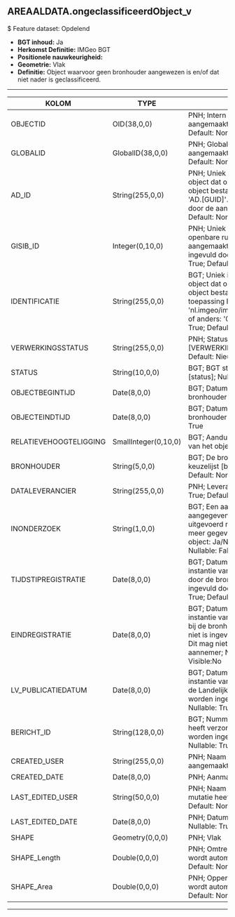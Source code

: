 ## AREAALDATA.ongeclassificeerdObject_v

$ Feature dataset: Opdelend

* __BGT inhoud:__ Ja
* __Herkomst Definitie:__ IMGeo BGT
* __Positionele nauwkeurigheid:__ 
* __Geometrie:__ Vlak
* __Definitie:__ Object waarvoor geen bronhouder aangewezen is en/of dat niet nader is geclassificeerd.


***

|KOLOM                               |TYPE            	         |DEFINITIE|
|------                            	 |----          	         |-----    |
|OBJECTID                            |OID(38,0,0)                |PNH; Intern ArcGIS Identificatienummer, aangemaakt door ArcGIS; Nullable: False; Default: None|
|GLOBALID                            |GlobalID(38,0,0)           |PNH; Global Unique Identifier,  aangemaakt door ArcGIS; Nullable: False; Default: None|
|AD_ID                               |String(255,0,0)            |PNH; Uniek identificatienummer voor het object dat onveranderlijk is zolang het object bestaat in Areaaldata: in format 'AD.[GUID]'. Dit moet worden ingevuld door de aannemer; Nullable: False; Default: None|
|GISIB_ID                            |Integer(0,10,0)            |PNH; Uniek Identificatienummer beheer openbare ruimte (GISIB), wordt aangemaakt in GISIB en mag niet worden ingevuld door de aannemer; Nullable: True; Default: None|
|IDENTIFICATIE                       |String(255,0,0)            |BGT; Uniek identificatienummer voor het object dat onveranderlijk is zolang het object bestaat: bevat indien van toepassing BGT/IMKL ID in format 'nl.imgeo/imkl.bronhouderscode.LokaalID' of anders: '00000'.LokaalID; Nullable: True; Default: None|
|VERWERKINGSSTATUS                   |String(255,0,0)            |PNH; Status van de gegevens; keuzelijst [VERWERKINGSSTATUS]; Nullable: False; Default: Nieuw|
|STATUS                              |String(10,0,0)             |BGT; BGT status van het object; keuzelijst [status]; Nullable: False; Default: bestaand|
|OBJECTBEGINTIJD                     |Date(8,0,0)                |BGT; Datum waarop het object bij de bronhouder is ontstaan; Nullable: False|
|OBJECTEINDTIJD                      |Date(8,0,0)                |BGT; Datum waarop het object bij de bronhouder niet meer geldig is; Nullable: True|
|RELATIEVEHOOGTELIGGING              |SmallInteger(0,10,0)       |BGT; Aanduiding voor de relatieve hoogte van het object; Nullable: False; Default: 0|
|BRONHOUDER                          |String(5,0,0)              |BGT; De bronhoudercode van het object; keuzelijst [bronhouder]; Nullable: False; Default: None|
|DATALEVERANCIER                     |String(255,0,0)            |PNH; Leverancier van de data; Nullable: True; Default: None|
|INONDERZOEK                         |String(1,0,0)              |BGT; Een aanduiding waarmee wordt aangegeven dat een onderzoek wordt uitgevoerd naar de juistheid van een of meer gegevens van het betreffende object: Ja/Nee; keuzelijst [jaNee]; Nullable: False; Default: N; Visible:No|
|TIJDSTIPREGISTRATIE                 |Date(8,0,0)                |BGT; Datum en tijdstip waarop deze instantie van het object is opgenomen door de bronhouder. Dit mag niet worden ingevuld door de aannemer; Nullable: True; Default: None; Visible:No|
|EINDREGISTRATIE                     |Date(8,0,0)                |BGT; Datum en tijdstip waarop deze instantie van het object niet meer geldig is bij de bronhouder. Wanneer deze waarde niet is ingevuld is de instantie nog geldig. Dit mag niet worden ingevuld door de aannemer; Nullable: True; Default: None; Visible:No|
|LV_PUBLICATIEDATUM                  |Date(8,0,0)                |BGT; Datum en tijdstip waarop deze instantie van het object is opgenomen in de Landelijke Voorziening. Dit mag niet worden ingevuld door de aannemer; Nullable: True; Default: None; Visible:No|
|BERICHT_ID                          |String(128,0,0)            |BGT; Nummer van het bericht dat PNH heeft verzonden naar LV. Dit mag niet worden ingevuld door de aannemer. Nullable: True; Default: None; Visible:No|
|CREATED_USER                        |String(255,0,0)            |PNH; Naam van gebruiker die de rij heeft aangemaakt; Nullable: True; Default: None|
|CREATED_DATE                        |Date(8,0,0)                |PNH; Aanmaakdatum; Nullable: True|
|LAST_EDITED_USER                    |String(50,0,0)             |PNH; Naam van gebruiker die de laatste mutatie heeft doorgevoerd; Nullable: True; Default: None|
|LAST_EDITED_DATE                    |Date(8,0,0)                |PNH; Datum van de laatste mutatie; Nullable: True|
|SHAPE                               |Geometry(0,0,0)            |PNH; Vlak|
|SHAPE_Length                        |Double(0,0,0)              |PNH; Omtrek in meters, 5 decimalen. Dit wordt automatisch gevuld; Nullable: False; Default: None|
|SHAPE_Area                          |Double(0,0,0)              |PNH; Oppervlakte in m2, 5 decimalen. Dit wordt automatisch gevuld; Nullable: False; Default: None|


***
